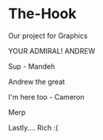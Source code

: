 The-Hook
========

Our project for Graphics

YOUR ADMIRAL! ANDREW

Sup - Mandeh

Andrew the great

I'm here too - Cameron

Merp

Lastly.... Rich :(
